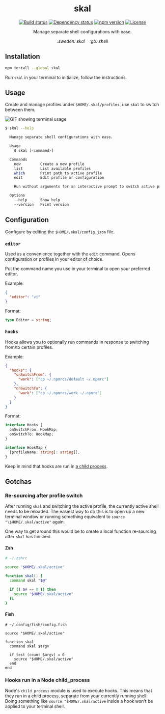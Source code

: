 <h1 align="center">skal</h1>
<p align="center">
  <a href="https://travis-ci.org/mrwest808/skal"><img src="https://travis-ci.org/mrwest808/skal.svg?branch=master" alt="Build status"></a>
  <a href="https://david-dm.org/mrwest808/skal"><img src="https://david-dm.org/mrwest808/skal.svg" alt="Dependency status"></a>
  <a href="https://www.npmjs.com/package/skal"><img src="https://img.shields.io/npm/v/skal.svg?colorB=blue&style=flat" alt="npm version"></a>
  <a href="https://github.com/mrwest808/skal/blob/master/LICENSE"><img src="https://img.shields.io/badge/License-MIT-blue.svg" alt="License"></a>
</p>
<p align="center">Manage separate shell configurations with ease.</p>
<p align="center"><em>:sweden: skal&nbsp;&nbsp;&nbsp;&nbsp;:gb: shell</em></p>

## Installation

```sh
npm install --global skal
```

Run `skal` in your terminal to initialize, follow the instructions.

## Usage

Create and manage profiles under `$HOME/.skal/profiles`, use `skal` to switch between them.

![GIF showing terminal usage](https://user-images.githubusercontent.com/6108538/64895855-1c44b900-d67e-11e9-92f3-593adf58e9a1.gif)

```sh
$ skal --help

  Manage separate shell configurations with ease.

  Usage
    $ skal [<command>]

  Commands
    new         Create a new profile
    list        List available profiles
    which       Print path to active profile
    edit        Edit profile or configuration

    Run without arguments for an interactive prompt to switch active profile.

  Options
    --help      Show help
    --version   Print version
```

## Configuration

Configure by editing the `$HOME/.skal/config.json` file.

### `editor`

Used as a convenience together with the `edit` command. Opens configuration or profiles in your editor of choice.

Put the command name you use in your terminal to open your preferred editor.

Example:

```json
{
  "editor": "vi"
}
```

Format:

```ts
type Editor = string;
```

### `hooks`

Hooks allows you to optionally run commands in response to switching from/to certain profiles.

Example:

```json
{
  "hooks": {
    "onSwitchFrom": {
      "work": ["cp ~/.npmrcs/default ~/.npmrc"]
    },
    "onSwitchTo": {
      "work": ["cp ~/.npmrcs/work ~/.npmrc"]
    }
  }
}
```

Format:

```ts
interface Hooks {
  onSwitchFrom: HookMap;
  onSwitchTo: HookMap;
}

interface HookMap {
  [profileName: string]: string[];
}
```

Keep in mind that hooks are run in [a child process](#hooks-run-in-a-node-child_process).

## Gotchas

### Re-sourcing after profile switch

After running `skal` and switching the active profile, the currently active shell needs to be reloaded. The easiest way to do this is to open up a new terminal window or running something equivalent to `source "\$HOME/.skal/active"` again.

One way to get around this would be to create a local function re-sourcing after `skal` has finished.

#### Zsh

```zsh
# ~/.zshrc

source "$HOME/.skal/active"

function skal() {
  command skal "$@"

  if (( $# == 0 )) then
    source "$HOME/.skal/active"
  fi
}
```

#### Fish

```fish
# ~/.config/fish/config.fish

source "$HOME/.skal/active"

function skal
  command skal $argv

  if test (count $argv) = 0
    source "$HOME/.skal/active"
  end
end
```

### Hooks run in a Node child_process

Node's `child_process` module is used to execute hooks. This means that they run in a child process, separate from your currently running shell. Doing something like `source "$HOME/.skal/active` inside a hook won't be applied to your terminal shell.
